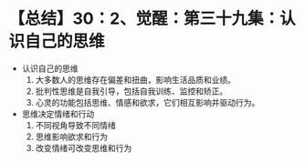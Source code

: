 # 【总结】30：2、觉醒：第三十九集：认识自己的思维

-   认识自己的思维
    1.  大多数人的思维存在偏差和扭曲，影响生活品质和业绩。
    2.  批判性思维是自我引导，包括自我训练、监控和矫正。
    3.  心灵的功能包括思维、情感和欲求，它们相互影响并驱动行为。
-   思维决定情绪和行动
    1.  不同视角导致不同情绪
    2.  思维影响欲求和行为
    3.  改变情绪可改变思维和行为